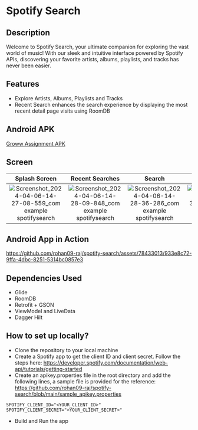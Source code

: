 # Spotify Search

## Description
Welcome to Spotify Search, your ultimate companion for exploring the vast world of music! With our sleek and intuitive interface powered by Spotify APIs, discovering your favorite artists, albums, playlists, and tracks has never been easier.

## Features
- Explore Artists, Albums, Playlists and Tracks
- Recent Search enhances the search experience by displaying the most recent detail page visits using RoomDB

## Android APK
[Groww Assignment APK](https://drive.google.com/drive/folders/1bo4L81OgNJbd-128RQRwBs3gsyx7WNi7?usp=drive_link)

## Screen
 Splash Screen | Recent Searches | Search | Search Detail
:-------------------------:|:-------------------------:|:-------------------------:|:-------------------------:
![Screenshot_2024-04-06-14-27-08-559_com example spotifysearch](https://github.com/rohan09-raj/spotify-search/assets/78433013/294853ec-b77c-4c39-a176-2a56df7c15d2) | ![Screenshot_2024-04-06-14-28-09-848_com example spotifysearch](https://github.com/rohan09-raj/spotify-search/assets/78433013/5f641309-e23f-46d6-9715-ffef2896fb84) | ![Screenshot_2024-04-06-14-28-36-286_com example spotifysearch](https://github.com/rohan09-raj/spotify-search/assets/78433013/c1f9fd69-d52e-497f-ac10-aaae7abaaf59) | ![Screenshot_2024-04-06-15-36-55-471_com example spotifysearch](https://github.com/rohan09-raj/spotify-search/assets/78433013/1e5f6ffa-d754-4583-b462-cdd9034ae781)


## Android App in Action
https://github.com/rohan09-raj/spotify-search/assets/78433013/933e8c72-9ffa-4dbc-8251-5314bc0857e3

## Dependencies Used
- Glide
- RoomDB
- Retrofit + GSON
- ViewModel and LiveData
- Dagger Hilt

## How to set up locally?
- Clone the repository to your local machine
- Create a Spotify app to get the client ID and client secret. Follow the steps here: https://developer.spotify.com/documentation/web-api/tutorials/getting-started
- Create an apikey.properties file in the root directory and add the following lines, a sample file is provided for the reference: https://github.com/rohan09-raj/spotify-search/blob/main/sample_apikey.properties
```
SPOTIFY_CLIENT_ID="<YOUR_CLIENT_ID>"
SPOTIFY_CLIENT_SECRET="<YOUR_CLIENT_SECRET>"
```
- Build and Run the app
